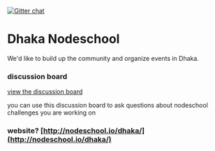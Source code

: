 [![Gitter chat](https://badges.gitter.im/nodeschool/organizers.png)](https://gitter.im/nodeschool/dhaka)

Dhaka Nodeschool
================

We'd like to build up the community and organize events in Dhaka.


### discussion board

[view the discussion board](https://github.com/nodeschool/dhaka/issues)

you can use this discussion board to ask questions about nodeschool challenges you are working on

### website? [http://nodeschool.io/dhaka/](http://nodeschool.io/dhaka/)
